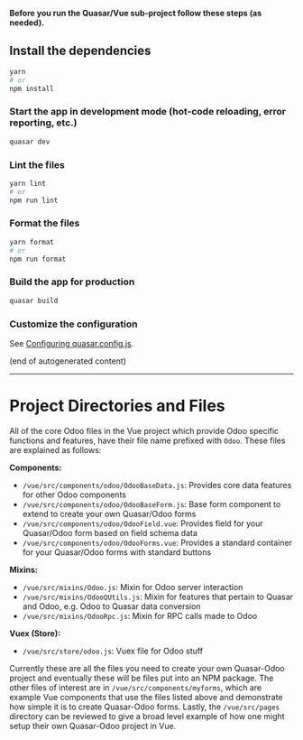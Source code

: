 **Before you run the Quasar/Vue sub-project follow these steps (as needed).**

## Install the dependencies
```bash
yarn
# or
npm install
```

### Start the app in development mode (hot-code reloading, error reporting, etc.)
```bash
quasar dev
```


### Lint the files
```bash
yarn lint
# or
npm run lint
```


### Format the files
```bash
yarn format
# or
npm run format
```



### Build the app for production
```bash
quasar build
```

### Customize the configuration
See [Configuring quasar.config.js](https://v2.quasar.dev/quasar-cli-vite/quasar-config-js).

(end of autogenerated content)

---

# Project Directories and Files

All of the core Odoo files in the Vue project which provide Odoo specific functions and features, have their file name
prefixed with `Odoo`. These files are explained as follows:

**Components:**

- `/vue/src/components/odoo/OdooBaseData.js`: Provides core data features for other Odoo components
- `/vue/src/components/odoo/OdooBaseForm.js`: Base form component to extend to create your own Quasar/Odoo forms
- `/vue/src/components/odoo/OdooField.vue`: Provides field for your Quasar/Odoo form based on field schema data
- `/vue/src/components/odoo/OdooForms.vue`: Provides a standard container for your Quasar/Odoo forms with standard buttons

**Mixins:**

- `/vue/src/mixins/Odoo.js`: Mixin for Odoo server interaction
- `/vue/src/mixins/OdooQUtils.js`: Mixin for features that pertain to Quasar and Odoo, e.g. Odoo to Quasar data conversion
- `/vue/src/mixins/OdooRpc.js`: Mixin for RPC calls made to Odoo

**Vuex (Store):**

- `/vue/src/store/odoo.js`: Vuex file for Odoo stuff

Currently these are all the files you need to create your own Quasar-Odoo project and eventually these will be files put
into an NPM package. The other files of interest are in `/vue/src/components/myforms`, which are example Vue components
that use the files listed above and demonstrate how simple it is to create Quasar-Odoo forms. Lastly, the `/vue/src/pages`
directory can be reviewed to give a broad level example of how one might setup their own Quasar-Odoo project in Vue.


